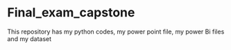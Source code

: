 # Final_exam_capstone
This repository has my python codes, my power point file, my power Bi files and my dataset
